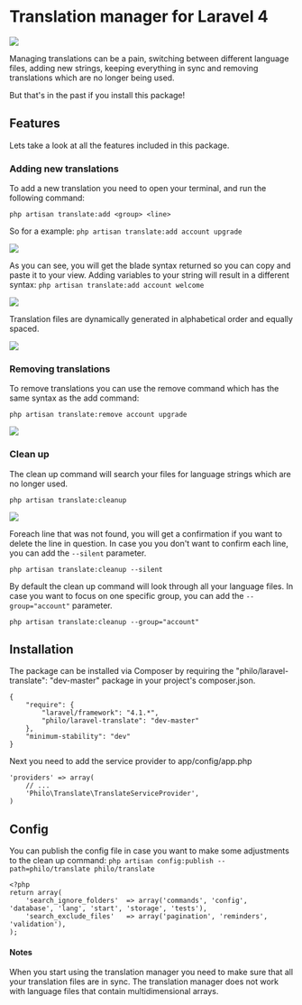 Translation manager for Laravel 4
===============
<img src="https://poser.pugx.org/philo/laravel-translate/version.png">

Managing translations can be a pain, switching between different language files, adding new strings, keeping everything in sync and removing translations which are no longer being used.

But that's in the past if you install this package!

## Features
Lets take a look at all the features included in this package.

### Adding new translations
To add a new translation you need to open your terminal, and run the following command:

`php artisan translate:add <group> <line>`

So for a example:
`php artisan translate:add account upgrade`

<img src="http://s30.postimg.org/ilqog05lt/Screen_Shot_2013_12_16_at_01_23_08.png">

As you can see, you will get the blade syntax returned so you can copy and paste it to your view. Adding variables to your string will result in a different syntax:
`php artisan translate:add account welcome`

<img src="http://s27.postimg.org/kn39usmrn/Screen_Shot_2013_12_16_at_01_25_10.png">

Translation files are dynamically generated in alphabetical order and equally spaced.

<img src="http://s22.postimg.org/cdwderlpd/Screen_Shot_2013_12_16_at_01_30_50.png">

### Removing translations

To remove translations you can use the remove command which has the same syntax as the add command:

`php artisan translate:remove account upgrade`

<img src="http://s22.postimg.org/ojq62wpsx/Screen_Shot.png">

### Clean up
The clean up command will search your files for language strings which are no longer used.

`php artisan translate:cleanup`

<img src="http://s27.postimg.org/5og9mmibn/Screen_Shot_2013_12_16_at_12_02_54.png">

Foreach line that was not found, you will get a confirmation if you want to delete the line in question.
In case you you don't want to confirm each line, you can add the `--silent` parameter.

`php artisan translate:cleanup --silent`

By default the clean up command will look through all your language files. In case you want to focus on one specific group, you can add the `--group="account"` parameter.

`php artisan translate:cleanup --group="account"`

## Installation
The package can be installed via Composer by requiring the "philo/laravel-translate": "dev-master" package in your project's composer.json.

```
{
    "require": {
        "laravel/framework": "4.1.*",
        "philo/laravel-translate": "dev-master"
    },
    "minimum-stability": "dev"
}
```

Next you need to add the service provider to app/config/app.php

```
'providers' => array(
    // ...
    'Philo\Translate\TranslateServiceProvider',
)
```

## Config

You can publish the config file in case you want to make some adjustments to the clean up command:
`php artisan config:publish --path=philo/translate philo/translate`

```
<?php
return array(
	'search_ignore_folders'  => array('commands', 'config', 'database', 'lang', 'start', 'storage', 'tests'),
	'search_exclude_files'   => array('pagination', 'reminders', 'validation'),
);
```

#### Notes
When you start using the translation manager you need to make sure that all your translation files are in sync.
The translation manager does not work with language files that contain multidimensional arrays.

